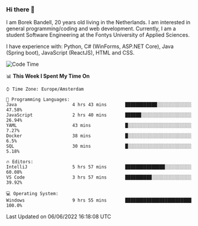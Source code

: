 ### Hi there 👋

I am Borek Bandell, 20 years old living in the Netherlands. I am interested in general programming/coding and web development. Currently, I am a student Software Engineering at the Fontys University of Applied Sciences.

I have experience with: Python, C# (WinForms, ASP.NET Core), Java (Spring boot), JavaScript (ReactJS), HTML and CSS.

<!--START_SECTION:waka-->
![Code Time](http://img.shields.io/badge/Code%20Time-169%20hrs%2023%20mins-blue)

📊 **This Week I Spent My Time On** 

```text
⌚︎ Time Zone: Europe/Amsterdam

💬 Programming Languages: 
Java                     4 hrs 43 mins       ████████████░░░░░░░░░░░░░   47.58% 
JavaScript               2 hrs 40 mins       ██████░░░░░░░░░░░░░░░░░░░   26.94% 
YAML                     43 mins             █░░░░░░░░░░░░░░░░░░░░░░░░   7.27% 
Docker                   38 mins             █░░░░░░░░░░░░░░░░░░░░░░░░   6.5% 
SQL                      30 mins             █░░░░░░░░░░░░░░░░░░░░░░░░   5.18%

🔥 Editors: 
IntelliJ                 5 hrs 57 mins       ███████████████░░░░░░░░░░   60.08% 
VS Code                  3 hrs 57 mins       ██████████░░░░░░░░░░░░░░░   39.92%

💻 Operating System: 
Windows                  9 hrs 55 mins       █████████████████████████   100.0%

```


 Last Updated on 06/06/2022 16:18:08 UTC
<!--END_SECTION:waka-->

<!--**tcBorek2002/tcBorek2002** is a ✨ _special_ ✨ repository because its `README.md` (this file) appears on your GitHub profile.

Here are some ideas to get you started:

- 🔭 I’m currently working on ...
- 🌱 I’m currently learning ...
- 👯 I’m looking to collaborate on ...
- 🤔 I’m looking for help with ...
- 💬 Ask me about ...
- 📫 How to reach me: ...
- 😄 Pronouns: ...
- ⚡ Fun fact: ...
-->
